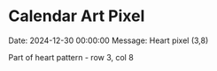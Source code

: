 # Calendar Art Pixel

Date: 2024-12-30 00:00:00
Message: Heart pixel (3,8)

Part of heart pattern - row 3, col 8
